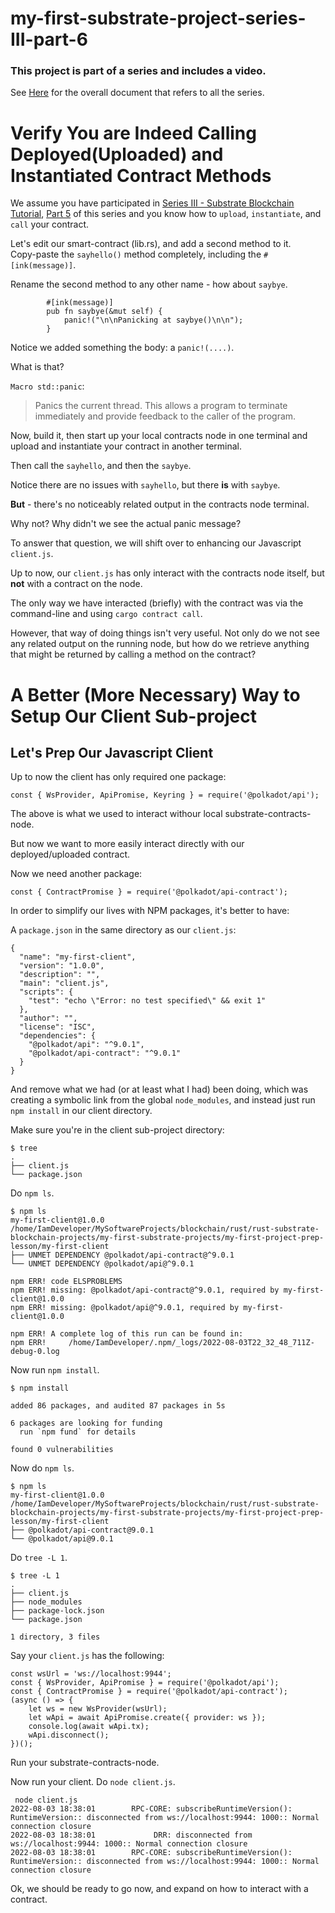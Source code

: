 # my-first-substrate-project-series-III-part-6

### This project is part of a series and includes a video.

See [Here](https://github.com/elicorrales/blockchain-tutorials/blob/main/README.md) for the overall document that
refers to all the series.  
  

# Verify You are Indeed Calling Deployed(Uploaded) and Instantiated Contract Methods  
  
We assume you have participated in [Series III - Substrate Blockchain Tutorial](https://github.com/elicorrales/blockchain-tutorials/blob/main/README.md#series-iii---substrate-blockchain-tutorial), [Part 5](https://github.com/elicorrales/my-first-substrate-project-series-III-part-5/blob/main/README.md) of this series and you know how to ```upload```, ```instantiate```, and ```call``` your contract.  
  
 
Let's edit our smart-contract (lib.rs), and add a second method to it.  
Copy-paste the ```sayhello()``` method completely, including the ```#[ink(message)]```.  
  
Rename the second method to any other name - how about ```saybye```.  
  
```
        #[ink(message)]
        pub fn saybye(&mut self) {
            panic!("\n\nPanicking at saybye()\n\n");
        }
```
  
Notice we added something the body:  a ```panic!(....)```.  
  
What is that?  
  
```Macro std::panic```:  
> Panics the current thread.
> This allows a program to terminate immediately and provide feedback to the caller of the program.  
  
Now, build it, then start up your local contracts node in one terminal and upload and instantiate your contract in another terminal.  
  
Then call the ```sayhello```, and then the ```saybye```.  
  
Notice there are no issues with ```sayhello```, but there **is** with ```saybye```.  
  
**But** - there's no noticeably related output in the contracts node terminal.  
  
Why not?  Why didn't we see the actual panic message?  
  
To answer that question, we will shift over to enhancing our Javascript ```client.js```.  
  
Up to now, our ```client.js``` has only interact with the contracts node itself, but **not** with a contract on the node.  
  
The only way we have interacted (briefly) with the contract was via the command-line and using ```cargo contract call```.  
  
However, that way of doing things isn't very useful.  Not only do we not see any related output on the running node, but how do we retrieve anything that might be returned by calling a method on the contract?  
  

# A Better (More Necessary) Way to Setup Our Client Sub-project  
  
## Let's Prep Our Javascript Client

Up to now the client has only required one package:  
  
```
const { WsProvider, ApiPromise, Keyring } = require('@polkadot/api');
```
  
The above is what we used to interact withour local substrate-contracts-node.  
  
But now we want to more easily interact directly with our deployed/uploaded contract.  
  
Now we need another package:  
  
```
const { ContractPromise } = require('@polkadot/api-contract');
```
  
In order to simplify our lives with NPM packages, it's better to have:  
  
A ```package.json``` in the same directory as our ```client.js```:  
```
{
  "name": "my-first-client",
  "version": "1.0.0",
  "description": "",
  "main": "client.js",
  "scripts": {
    "test": "echo \"Error: no test specified\" && exit 1"
  },
  "author": "",
  "license": "ISC",
  "dependencies": {
    "@polkadot/api": "^9.0.1",
    "@polkadot/api-contract": "^9.0.1"
  }
}
```
  
And remove what we had (or at least what I had) been doing, which was creating a symbolic link from the global ```node_modules```, and instead just run ```npm install``` in our client directory.   
  
Make sure you're in the client sub-project directory:  
```
$ tree
.
├── client.js
└── package.json
```
  
Do ```npm ls```.
```
$ npm ls
my-first-client@1.0.0 /home/IamDeveloper/MySoftwareProjects/blockchain/rust/rust-substrate-blockchain-projects/my-first-substrate-projects/my-first-project-prep-lesson/my-first-client
├── UNMET DEPENDENCY @polkadot/api-contract@^9.0.1
└── UNMET DEPENDENCY @polkadot/api@^9.0.1

npm ERR! code ELSPROBLEMS
npm ERR! missing: @polkadot/api-contract@^9.0.1, required by my-first-client@1.0.0
npm ERR! missing: @polkadot/api@^9.0.1, required by my-first-client@1.0.0

npm ERR! A complete log of this run can be found in:
npm ERR!     /home/IamDeveloper/.npm/_logs/2022-08-03T22_32_48_711Z-debug-0.log
```
  

Now run ```npm install```.  
```
$ npm install

added 86 packages, and audited 87 packages in 5s

6 packages are looking for funding
  run `npm fund` for details

found 0 vulnerabilities
```
  
Now do ```npm ls```.
```
$ npm ls
my-first-client@1.0.0 /home/IamDeveloper/MySoftwareProjects/blockchain/rust/rust-substrate-blockchain-projects/my-first-substrate-projects/my-first-project-prep-lesson/my-first-client
├── @polkadot/api-contract@9.0.1
└── @polkadot/api@9.0.1
```
  
Do ```tree -L 1```.
```
$ tree -L 1
.
├── client.js
├── node_modules
├── package-lock.json
└── package.json

1 directory, 3 files
```
  
Say your ```client.js``` has the following:  
```
const wsUrl = 'ws://localhost:9944';
const { WsProvider, ApiPromise } = require('@polkadot/api');
const { ContractPromise } = require('@polkadot/api-contract');
(async () => {
    let ws = new WsProvider(wsUrl);
    let wApi = await ApiPromise.create({ provider: ws });
    console.log(await wApi.tx);
    wApi.disconnect();
})();
```
  
Run your substrate-contracts-node.  
  
Now run your client.  Do ```node client.js```.
```
 node client.js
2022-08-03 18:38:01        RPC-CORE: subscribeRuntimeVersion(): RuntimeVersion:: disconnected from ws://localhost:9944: 1000:: Normal connection closure
2022-08-03 18:38:01             DRR: disconnected from ws://localhost:9944: 1000:: Normal connection closure
2022-08-03 18:38:01        RPC-CORE: subscribeRuntimeVersion(): RuntimeVersion:: disconnected from ws://localhost:9944: 1000:: Normal connection closure
```
  
Ok, we should be ready to go now, and expand on how to interact with a contract.  
  

